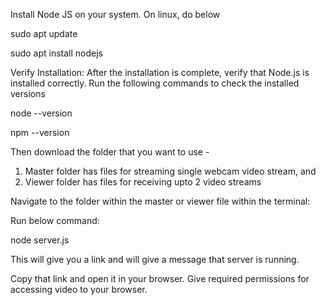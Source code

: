 Install Node JS on your system. On linux, do below

sudo apt update

sudo apt install nodejs

Verify Installation: After the installation is complete, verify that Node.js is installed correctly. Run the following commands to check the installed versions

node --version

npm --version


Then download the folder that you want to use - 
1) Master folder has files for streaming single webcam video stream, and
2) Viewer folder has files for receiving upto 2 video streams

Navigate to the folder within the master or viewer file within the terminal:


Run below command:

node server.js

This will give you a link and will give a message that server is running. 

Copy that link and open it in your browser.
Give required permissions for accessing video to your browser.
